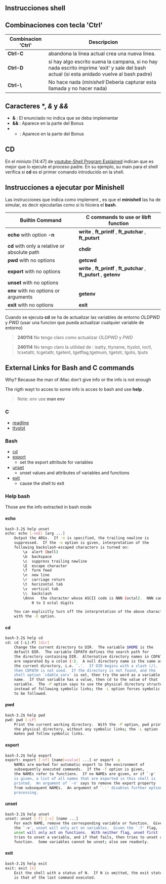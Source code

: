 ## Instrucciones shell

## Combinaciones con tecla 'Ctrl'

| Combinacion 'Ctrl' | Descripcion |
| ------------------ | ----------------- |
| **Ctrl-C**         | abandona la linea actual crea una nueva linea. |
| **Ctrl-D**         |	si hay algo escrito suena la campana, si no hay nada escrito imprime 'exit' y sale del bash actual (si esta anidado vuelve al bash padre) |
| **Ctrl-\\**         |  No hace nada (*minishell* Deberia capturar esta llamada y no hacer nada) |

## Caracteres \*,  *&* y *&&*

- **&** : El enunciado no indica  que se deba implementar
- **&&** : Aparece en la parte del Bonus
- * : Aparece en la parte del Bonus

## CD

En el miniuto [14:47] de  [youtube-Shell Program Explained](https://www.youtube.com/watch?v=ubt-UjcQUYg) indican que es mejor que lo ejecute el proceso padre.  En su ejemplo, su main para el shell verifica si **cd** es el primer comando introducido en la shell.

## Instrucciones a ejecutar por Minishell

Las instrucciones que indica como implement , es que el **minishell** las ha de simular, es decir ejecutarlas como si lo hiciera el **bash**.

| Builtin Command | **C** commands to use or **libft** function |
| ------------------ | ----------------- |
| **echo** with option **-n** | **write** , **ft_printf** , **ft_putchar** , **ft_putsrt** |
| **cd** with only a relative or absolute path | **chdir** |
| **pwd** with no options | **getcwd** |
| **export** with no options |  **write** , **ft_printf** , **ft_putchar** , **ft_putsrt** , **getenv** |
| **unset** with no options |  |
| **env** with no options or arguments | **getenv** |
| **exit** with no options |  **exit** |

Cuando se ejecuta **cd** se ha de actualizar las variables de entorno *OLDPWD* y *PWD* (usar una funcion que pueda actualizar cualquier variable de entorno)  
> **240114** No tengo claro como actualizar  *OLDPWD* y *PWD* 

> **240114** No tengo claro la utilidad de  : isatty, ttyname, ttyslot, ioctl, tcsetattr, tcgetattr, tgetent, tgetflag,tgetnum, tgetstr, tgoto, tputs

## External Links for Bash and C commands

Why? Because the man of iMac don't give info or the info is not enough

The rigth wayt to acces to some info is acces to bash and use **help** .

> Note: *env* use **man env** 

### C

- [readline](https://man7.org/linux/man-pages/man3/readline.3.html)
- [ttyslot](https://man7.org/linux/man-pages/man3/ttyslot.3.html)

### Bash

- [cd](https://man7.org/linux/man-pages/man1/cd.1p.html)
- [export](https://www.man7.org/linux/man-pages/man1/export.1p.html)
	- set the export attribute for variables
- [unset](https://man7.org/linux/man-pages/man1/unset.1p.html)
	- unset values and attributes of variables and functions
- [exit](https://man7.org/linux/man-pages/man1/exit.1p.html)
	- cause the shell to exit

### Help bash

Those are the info extracted in bash mode

#### echo

```sh
bash-3.2$ help unset
echo: echo [-neE] [arg ...]
    Output the ARGs.  If -n is specified, the trailing newline is
    suppressed.  If the -e option is given, interpretation of the
    following backslash-escaped characters is turned on:
    	\a	alert (bell)
    	\b	backspace
    	\c	suppress trailing newline
    	\E	escape character
    	\f	form feed
    	\n	new line
    	\r	carriage return
    	\t	horizontal tab
    	\v	vertical tab
    	\\	backslash
    	\0nnn	the character whose ASCII code is NNN (octal).  NNN can be
    		0 to 3 octal digits

    You can explicitly turn off the interpretation of the above characters
    with the -E option.
```

#### cd 

```sh
bash-3.2$ help cd
cd: cd [-L|-P] [dir]
    Change the current directory to DIR.  The variable $HOME is the
    default DIR.  The variable CDPATH defines the search path for
    the directory containing DIR.  Alternative directory names in CDPATH
    are separated by a colon (:).  A null directory name is the same as
    the current directory, i.e. `.'.  If DIR begins with a slash (/),
    then CDPATH is not used.  If the directory is not found, and the
    shell option `cdable_vars' is set, then try the word as a variable
    name.  If that variable has a value, then cd to the value of that
    variable.  The -P option says to use the physical directory structure
    instead of following symbolic links; the -L option forces symbolic links
    to be followed.
```

#### pwd

```sh
bash-3.2$ help pwd
pwd: pwd [-LP]
    Print the current working directory.  With the -P option, pwd prints
    the physical directory, without any symbolic links; the -L option
    makes pwd follow symbolic links.
```

#### export

```sh
bash-3.2$ help export
export: export [-nf] [name[=value] ...] or export -p
    NAMEs are marked for automatic export to the environment of
    subsequently executed commands.  If the -f option is given,
    the NAMEs refer to functions.  If no NAMEs are given, or if `-p'
    is given, a list of all names that are exported in this shell is
    printed.  An argument of `-n' says to remove the export property
    from subsequent NAMEs.  An argument of `--' disables further option
    processing.
```

#### unset

```sh
bash-3.2$ help unset
unset: unset [-f] [-v] [name ...]
    For each NAME, remove the corresponding variable or function.  Given
    the `-v', unset will only act on variables.  Given the `-f' flag,
    unset will only act on functions.  With neither flag, unset first
    tries to unset a variable, and if that fails, then tries to unset a
    function.  Some variables cannot be unset; also see readonly.
```

#### exit

```sh
bash-3.2$ help exit
exit: exit [n]
    Exit the shell with a status of N.  If N is omitted, the exit status
    is that of the last command executed.
```


